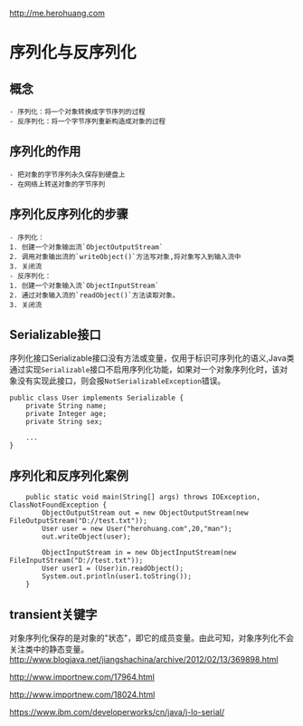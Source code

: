 http://me.herohuang.com

# 序列化与反序列化

## 概念
    - 序列化：将一个对象转换成字节序列的过程
    - 反序列化：将一个字节序列重新构造成对象的过程

## 序列化的作用
    - 把对象的字节序列永久保存到硬盘上
    - 在网络上转送对象的字节序列

## 序列化反序列化的步骤
    - 序列化：
    1. 创建一个对象输出流`ObjectOutputStream`
    2. 调用对象输出流的`writeObject()`方法写对象,将对象写入到输入流中
    3. 关闭流
    - 反序列化： 
    1. 创建一个对象输入流`ObjectInputStream`
    2. 通过对象输入流的`readObject()`方法读取对象。
    3. 关闭流
    
## Serializable接口
序列化接口Serializable接口没有方法或变量，仅用于标识可序列化的语义,Java类通过实现`Serializable`接口不启用序列化功能，如果对一个对象序列化时，该对象没有实现此接口，则会报`NotSerializableException`错误。

```
public class User implements Serializable {
    private String name;
    private Integer age;
    private String sex;
    
    ...
}
```

## 序列化和反序列化案例

```
    public static void main(String[] args) throws IOException, ClassNotFoundException {
        ObjectOutputStream out = new ObjectOutputStream(new FileOutputStream("D://test.txt"));
        User user = new User("herohuang.com",20,"man");
        out.writeObject(user);

        ObjectInputStream in = new ObjectInputStream(new FileInputStream("D://test.txt"));
        User user1 = (User)in.readObject();
        System.out.println(user1.toString());
    }
```

## transient关键字


对象序列化保存的是对象的"状态"，即它的成员变量。由此可知，对象序列化不会关注类中的静态变量。
http://www.blogjava.net/jiangshachina/archive/2012/02/13/369898.html

http://www.importnew.com/17964.html

http://www.importnew.com/18024.html

https://www.ibm.com/developerworks/cn/java/j-lo-serial/
